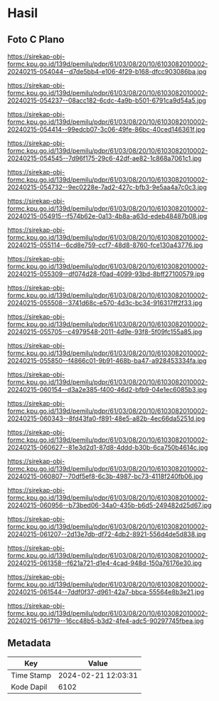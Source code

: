 # Hasil

## Foto C Plano

https://sirekap-obj-formc.kpu.go.id/139d/pemilu/pdpr/61/03/08/20/10/6103082010002-20240215-054044--d7de5bb4-e106-4f29-b168-dfcc903086ba.jpg

https://sirekap-obj-formc.kpu.go.id/139d/pemilu/pdpr/61/03/08/20/10/6103082010002-20240215-054237--08acc182-6cdc-4a9b-b501-6791ca9d54a5.jpg

https://sirekap-obj-formc.kpu.go.id/139d/pemilu/pdpr/61/03/08/20/10/6103082010002-20240215-054414--99edcb07-3c06-49fe-86bc-40ced146361f.jpg

https://sirekap-obj-formc.kpu.go.id/139d/pemilu/pdpr/61/03/08/20/10/6103082010002-20240215-054545--7d96f175-29c6-42df-ae82-1c868a7061c1.jpg

https://sirekap-obj-formc.kpu.go.id/139d/pemilu/pdpr/61/03/08/20/10/6103082010002-20240215-054732--9ec0228e-7ad2-427c-bfb3-9e5aa4a7c0c3.jpg

https://sirekap-obj-formc.kpu.go.id/139d/pemilu/pdpr/61/03/08/20/10/6103082010002-20240215-054915--f574b62e-0a13-4b8a-a63d-edeb48487b08.jpg

https://sirekap-obj-formc.kpu.go.id/139d/pemilu/pdpr/61/03/08/20/10/6103082010002-20240215-055114--6cd8e759-ccf7-48d8-8760-fce130a43776.jpg

https://sirekap-obj-formc.kpu.go.id/139d/pemilu/pdpr/61/03/08/20/10/6103082010002-20240215-055309--df074d28-f0ad-4099-93bd-8bff27100579.jpg

https://sirekap-obj-formc.kpu.go.id/139d/pemilu/pdpr/61/03/08/20/10/6103082010002-20240215-055508--3741d68c-e570-4d3c-bc34-916317ff2f33.jpg

https://sirekap-obj-formc.kpu.go.id/139d/pemilu/pdpr/61/03/08/20/10/6103082010002-20240215-055705--c4979548-2011-4d9e-93f8-5f09fc155a85.jpg

https://sirekap-obj-formc.kpu.go.id/139d/pemilu/pdpr/61/03/08/20/10/6103082010002-20240215-055850--f4866c01-9b91-468b-ba47-a928453334fa.jpg

https://sirekap-obj-formc.kpu.go.id/139d/pemilu/pdpr/61/03/08/20/10/6103082010002-20240215-060154--d3a2e385-f400-46d2-bfb9-04e1ec6085b3.jpg

https://sirekap-obj-formc.kpu.go.id/139d/pemilu/pdpr/61/03/08/20/10/6103082010002-20240215-060343--8fd43fa0-f891-48e5-a82b-4ec66da5251d.jpg

https://sirekap-obj-formc.kpu.go.id/139d/pemilu/pdpr/61/03/08/20/10/6103082010002-20240215-060627--81e3d2d1-87d8-4ddd-b30b-6ca750b4614c.jpg

https://sirekap-obj-formc.kpu.go.id/139d/pemilu/pdpr/61/03/08/20/10/6103082010002-20240215-060807--70df5ef8-6c3b-4987-bc73-4118f240fb06.jpg

https://sirekap-obj-formc.kpu.go.id/139d/pemilu/pdpr/61/03/08/20/10/6103082010002-20240215-060956--b73bed06-34a0-435b-b6d5-249482d25d67.jpg

https://sirekap-obj-formc.kpu.go.id/139d/pemilu/pdpr/61/03/08/20/10/6103082010002-20240215-061207--2d13e7db-df72-4db2-8921-556d4de5d838.jpg

https://sirekap-obj-formc.kpu.go.id/139d/pemilu/pdpr/61/03/08/20/10/6103082010002-20240215-061358--f621a721-d1e4-4cad-948d-150a76176e30.jpg

https://sirekap-obj-formc.kpu.go.id/139d/pemilu/pdpr/61/03/08/20/10/6103082010002-20240215-061544--7ddf0f37-d961-42a7-bbca-55564e8b3e21.jpg

https://sirekap-obj-formc.kpu.go.id/139d/pemilu/pdpr/61/03/08/20/10/6103082010002-20240215-061719--16cc48b5-b3d2-4fe4-adc5-90297745fbea.jpg


## Metadata

| Key        | Value               |
| ---------- | ------------------- |
| Time Stamp | 2024-02-21 12:03:31 |
| Kode Dapil | 6102                |



